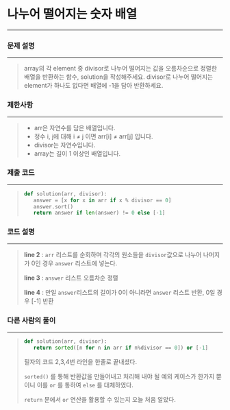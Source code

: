 # 나누어 떨어지는 숫자 배열

---



### 문제 설명

---

>array의 각 element 중 divisor로 나누어 떨어지는 값을 오름차순으로 정렬한 배열을 반환하는 함수, solution을 작성해주세요.
>divisor로 나누어 떨어지는 element가 하나도 없다면 배열에 -1을 담아 반환하세요.



### 제한사항

---

>- arr은 자연수를 담은 배열입니다.
>- 정수 i, j에 대해 i ≠ j 이면 arr[i] ≠ arr[j] 입니다.
>- divisor는 자연수입니다.
>- array는 길이 1 이상인 배열입니다.



### 제출 코드

---

>```python
>def solution(arr, divisor):
>    answer = [x for x in arr if x % divisor == 0]
>    answer.sort()
>    return answer if len(answer) != 0 else [-1]
>```



### 코드 설명

---

>**line 2** : `arr` 리스트를 순회하며 각각의 원소들을 `divisor`값으로 나누어 나머지가 0인 경우 `answer` 리스트에 넣는다.
>
>**line 3** : `answer` 리스트 오름차순 정렬
>
>**line 4** : 만일 `answer`리스트의 길이가 0이 아니라면  `answer` 리스트 반환, 0일 경우 [-1] 반환



### 다른 사람의 풀이

---

>```python
>def solution(arr, divisor): 
>    return sorted([n for n in arr if n%divisor == 0]) or [-1]
>```
>
>
>필자의 코드 2,3,4번 라인을 한줄로 끝내셨다.
>
>`sorted()` 를 통해 반환값을 만들어내고 처리해 내야 될 예외 케이스가 한가지 뿐이니 이를 `or` 를 통하여 `else` 를 대체하였다.
>
>`return`  문에서 `or` 연산을 활용할 수 있는지 오늘 처음 알았다.
>
>